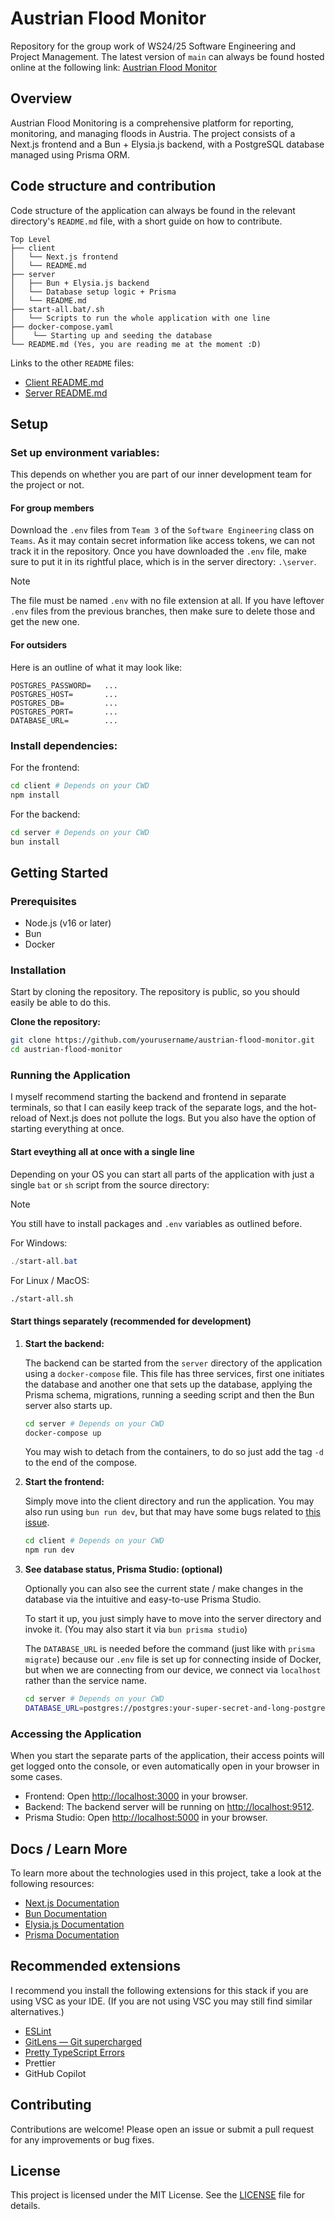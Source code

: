 # Austrian Flood Monitor

Repository for the group work of WS24/25 Software Engineering and Project Management. The latest version of `main` can always be found hosted online at the following link:
[Austrian Flood Monitor](https://austrian-flood-monitor.vercel.app/)

## Overview

Austrian Flood Monitoring is a comprehensive platform for reporting, monitoring, and managing floods in Austria. The project consists of a Next.js frontend and a Bun + Elysia.js backend, with a PostgreSQL database managed using Prisma ORM.

## Code structure and contribution

Code structure of the application can always be found in the relevant directory's `README.md` file, with a short guide on how to contribute.

```plaintext
Top Level
├── client
│   └── Next.js frontend
│   └── README.md
├── server
│   ├── Bun + Elysia.js backend
│   └── Database setup logic + Prisma
│   └── README.md
├── start-all.bat/.sh
│   └── Scripts to run the whole application with one line
├── docker-compose.yaml
│    └── Starting up and seeding the database
└── README.md (Yes, you are reading me at the moment :D)
```

Links to the other `README` files:
- [Client README.md](./client/README.md)
- [Server README.md](./server/README.md)

## Setup

### Set up environment variables:

This depends on whether you are part of our inner development team for the project or not.

#### For group members

Download the `.env` files from `Team 3` of the `Software Engineering` class on `Teams`. As it may contain secret information like access tokens, we can not track it in the repository.
Once you have downloaded the `.env` file, make sure to put it in its rightful place, which is in the server directory: `.\server`.

> [!NOTE]  
> The file must be named `.env` with no file extension at all. If you have leftover `.env` files from the previous branches, then make sure to delete those and get the new one.

#### For outsiders

Here is an outline of what it may look like:

```env
POSTGRES_PASSWORD=   ...
POSTGRES_HOST=       ...
POSTGRES_DB=         ...
POSTGRES_PORT=       ...
DATABASE_URL=        ...
```

### Install dependencies:

For the frontend:

```sh
cd client # Depends on your CWD
npm install
```

For the backend:

```sh
cd server # Depends on your CWD
bun install
```

## Getting Started

### Prerequisites

- Node.js (v16 or later)
- Bun
- Docker

### Installation

Start by cloning the repository. The repository is public, so you should easily be able to do this.

**Clone the repository:**

```sh
git clone https://github.com/yourusername/austrian-flood-monitor.git
cd austrian-flood-monitor
```

### Running the Application

I myself recommend starting the backend and frontend in separate terminals, so that I can easily keep track of the separate logs, and the hot-reload of Next.js does not pollute the logs. But you also have the option of starting everything at once.

#### Start eveything all at once with a single line

Depending on your OS you can start all parts of the application with just a single `bat` or `sh` script from the source directory:

> [!NOTE]
> You still have to install packages and `.env` variables as outlined before.

For Windows:

```powershell
./start-all.bat
```

For Linux / MacOS:

```sh
./start-all.sh
```

#### Start things separately (recommended for development)

1. **Start the backend:**

   The backend can be started from the `server` directory of the application using a `docker-compose` file. This file has three services, first one initiates the database and another one that sets up the database, applying the Prisma schema, migrations, running a seeding script and then the Bun server also starts up.

   ```sh
   cd server # Depends on your CWD
   docker-compose up
   ```

   You may wish to detach from the containers, to do so just add the tag `-d` to the end of the compose.

2. **Start the frontend:**

   Simply move into the client directory and run the application. You may also run using `bun run dev`, but that may have some bugs related to [this issue](https://github.com/oven-sh/bun/issues/14699).

   ```sh
   cd client # Depends on your CWD
   npm run dev
   ```

3. **See database status, Prisma Studio: (optional)**

   Optionally you can also see the current state / make changes in the database via the intuitive and easy-to-use Prisma Studio.

   To start it up, you just simply have to move into the server directory and invoke it. (You may also start it via `bun prisma studio`)
   
   The `DATABASE_URL` is needed before the command (just like with `prisma migrate`) because our `.env` file is set up for connecting inside of Docker, but when we are connecting from our device, we connect via `localhost` rather than the service name.

   ```sh
   cd server # Depends on your CWD
   DATABASE_URL=postgres://postgres:your-super-secret-and-long-postgres-password@localhost:5432/postgres npx prisma studio
   ```

### Accessing the Application

When you start the separate parts of the application, their access points will get logged onto the console, or even automatically open in your browser in some cases.

- Frontend: Open [http://localhost:3000](http://localhost:3000) in your browser.
- Backend: The backend server will be running on [http://localhost:9512](http://localhost:9512).
- Prisma Studio: Open [http://localhost:5000](http://localhost:5000) in your browser.

## Docs / Learn More

To learn more about the technologies used in this project, take a look at the following resources:

- [Next.js Documentation](https://nextjs.org/docs)
- [Bun Documentation](https://bun.sh/docs)
- [Elysia.js Documentation](https://elysia.js.org/docs)
- [Prisma Documentation](https://www.prisma.io/docs)

## Recommended extensions

I recommend you install the following extensions for this stack if you are using VSC as your IDE. (If you are not using VSC you may still find similar alternatives.)

- [ESLint](https://marketplace.visualstudio.com/items?itemName=dbaeumer.vscode-eslint)
- [GitLens — Git supercharged](https://marketplace.visualstudio.com/items?itemName=eamodio.gitlens)
- [Pretty TypeScript Errors](https://marketplace.visualstudio.com/items?itemName=yoavbls.pretty-ts-errors)
- Prettier
- GitHub Copilot

## Contributing

Contributions are welcome! Please open an issue or submit a pull request for any improvements or bug fixes.

## License

This project is licensed under the MIT License. See the [LICENSE](./LICENSE) file for details.
